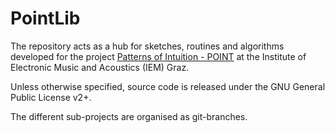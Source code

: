 # PointLib

The repository acts as a hub for sketches, routines and algorithms developed for the project [Patterns of Intuition - POINT](http://point.kug.ac.at/) at the Institute of Electronic Music and Acoustics (IEM) Graz.

Unless otherwise specified, source code is released under the GNU General Public License v2+.

The different sub-projects are organised as git-branches.

